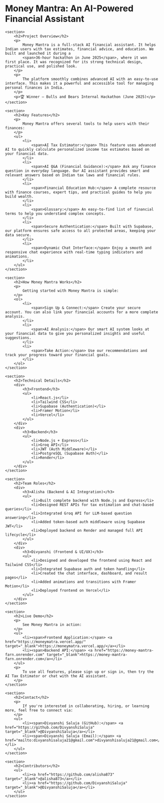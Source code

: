 <h1>Money Mantra: An AI-Powered Financial Assistant</h1>

    <section>
        <h2>Project Overview</h2>
        <p>
            Money Mantra is a full-stack AI financial assistant. It helps Indian users with tax estimates, financial advice, and education. We built and launched it during a 
            <span>36-hour hackathon in June 2025</span>, where it won first place. It was recognized for its strong technical design, practical use, and polished look.
        </p>
        <p>
            The platform smoothly combines advanced AI with an easy-to-use interface. This makes it a powerful and accessible tool for managing personal finances in India.
        </p>
        <p>🏆 Winner — Bulls and Bears Internal Hackathon (June 2025)</p>
    </section>

    <section>
        <h2>Key Features</h2>
        <p>
            Money Mantra offers several tools to help users with their finances:
        </p>
        <ul>
            <li>
                <span>AI Tax Estimator:</span> This feature uses advanced AI to quickly calculate personalized income tax estimates based on your financial data.
            </li>
            <li>
                <span>AI Q&A (Financial Guidance):</span> Ask any finance question in everyday language. Our AI assistant provides smart and relevant answers based on Indian tax laws and financial rules.
            </li>
            <li>
                <span>Financial Education Hub:</span> A complete resource with finance courses, expert tips, and practical guides to help you build wealth.
            </li>
            <li>
                <span>Glossary:</span> An easy-to-find list of financial terms to help you understand complex concepts.
            </li>
            <li>
                <span>Secure Authentication:</span> Built with Supabase, our platform ensures safe access to all protected areas, keeping your data secure.
            </li>
            <li>
                <span>Dynamic Chat Interface:</span> Enjoy a smooth and responsive chat experience with real-time typing indicators and animations.
            </li>
        </ul>
    </section>

    <section>
        <h2>How Money Mantra Works</h2>
        <p>
            Getting started with Money Mantra is simple:
        </p>
        <ol>
            <li>
                <span>Sign Up & Connect:</span> Create your secure account. You can also link your financial accounts for a more complete analysis.
            </li>
            <li>
                <span>AI Analysis:</span> Our smart AI system looks at your financial data to give you personalized insights and useful suggestions.
            </li>
            <li>
                <span>Take Action:</span> Use our recommendations and track your progress toward your financial goals.
            </li>
        </ol>
    </section>

    <section>
        <h2>Technical Details</h2>
        <div>
            <h3>Frontend</h3>
            <ul>
                <li>React.js</li>
                <li>Tailwind CSS</li>
                <li>Supabase (Authentication)</li>
                <li>Framer Motion</li>
                <li>Vercel</li>
            </ul>
        </div>
        <div>
            <h3>Backend</h3>
            <ul>
                <li>Node.js + Express</li>
                <li>Groq API</li>
                <li>JWT (Auth Middleware)</li>
                <li>PostgreSQL (Supabase Auth)</li>
                <li>Render</li>
            </ul>
        </div>
    </section>

    <section>
        <h2>Team Roles</h2>
        <div>
            <h3>Alisha (Backend & AI Integration)</h3>
            <ul>
                <li>Built complete backend with Node.js and Express</li>
                <li>Designed REST APIs for tax estimation and chat-based queries</li>
                <li>Integrated Groq API for LLM-based question answering</li>
                <li>Added token-based auth middleware using Supabase JWT</li>
                <li>Deployed backend on Render and managed full API lifecycle</li>
            </ul>
        </div>
        <div>
            <h3>Divyanshi (Frontend & UI/UX)</h3>
            <ul>
                <li>Designed and developed the frontend using React and Tailwind CSS</li>
                <li>Integrated Supabase auth and token handling</li>
                <li>Created the chat interface, dashboard, and result pages</li>
                <li>Added animations and transitions with Framer Motion</li>
                <li>Deployed frontend on Vercel</li>
            </ul>
        </div>
    </section>

    <section>
        <h2>Live Demo</h2>
        <p>
            See Money Mantra in action:
        </p>
        <ul>
            <li><span>Frontend Application:</span> <a href="https://moneymatra.vercel.app/" target="_blank">https://moneymatra.vercel.app/</a></li>
            <li><span>Backend API:</span> <a href="https://money-mantra-farn.onrender.com" target="_blank">https://money-mantra-farn.onrender.com</a></li>
        </ul>
        <p>
            To use all features, please sign up or sign in, then try the AI Tax Estimator or chat with the AI assistant.
        </p>
    </section>

    <section>
        <h2>Contact</h2>
        <p>
            If you're interested in collaborating, hiring, or learning more, feel free to connect via:
        </p>
        <ul>
            <li><span>Divyanshi Saluja (GitHub):</span> <a href="https://github.com/DivyanshiSaluja" target="_blank">@DivyanshiSaluja</a></li>
            <li><span>Divyanshi Saluja (Email):</span> <a href="mailto:divyanshisaluja21@gmail.com">divyanshisaluja21@gmail.com</a></li>
        </ul>
    </section>

    <section>
        <h2>Contributors</h2>
        <ul>
            <li><a href="https://github.com/alisha873" target="_blank">@alisha873</a></li>
            <li><a href="https://github.com/DivyanshiSaluja" target="_blank">@DivyanshiSaluja</a></li>
        </ul>
    </section>
